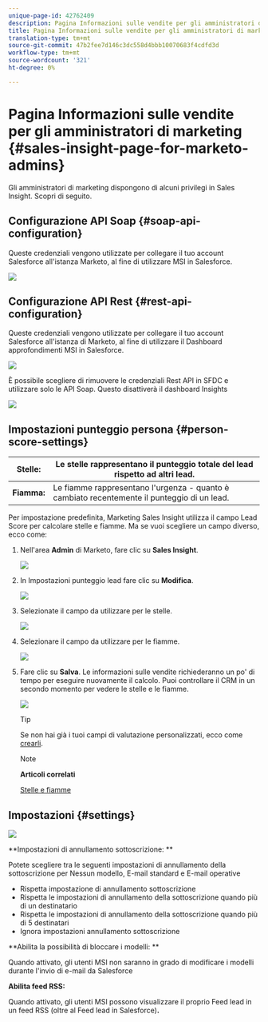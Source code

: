 ```yaml
---
unique-page-id: 42762409
description: Pagina Informazioni sulle vendite per gli amministratori di Marketo - Marketo Docs - Documentazione sui prodotti
title: Pagina Informazioni sulle vendite per gli amministratori di marketing
translation-type: tm+mt
source-git-commit: 47b2fee7d146c3dc558d4bbb10070683f4cdfd3d
workflow-type: tm+mt
source-wordcount: '321'
ht-degree: 0%

---
```



# Pagina Informazioni sulle vendite per gli amministratori di marketing {#sales-insight-page-for-marketo-admins}

Gli amministratori di marketing dispongono di alcuni privilegi in Sales Insight. Scopri di seguito.

## Configurazione API Soap {#soap-api-configuration}

Queste credenziali vengono utilizzate per collegare il tuo account Salesforce all&#39;istanza Marketo, al fine di utilizzare MSI in Salesforce.

![](assets/one-1.png)

## Configurazione API Rest {#rest-api-configuration}

Queste credenziali vengono utilizzate per collegare il tuo account Salesforce all&#39;istanza di Marketo, al fine di utilizzare il Dashboard approfondimenti MSI in Salesforce.

![](assets/two-1.png)

È possibile scegliere di rimuovere le credenziali Rest API in SFDC e utilizzare solo le API Soap. Questo disattiverà il dashboard Insights

![](assets/three-1.png)

## Impostazioni punteggio persona {#person-score-settings}

| **Stelle:** | Le stelle rappresentano il punteggio totale del lead rispetto ad altri lead. |
|---|---|
| **Fiamma:** | Le fiamme rappresentano l&#39;urgenza - quanto è cambiato recentemente il punteggio di un lead. |

Per impostazione predefinita, Marketing Sales Insight utilizza il campo Lead Score per calcolare stelle e fiamme. Ma se vuoi scegliere un campo diverso, ecco come:

1. Nell&#39;area **Admin** di Marketo, fare clic su **Sales Insight**.

   ![](assets/four.png)

1. In Impostazioni punteggio lead fare clic su **Modifica**.

   ![](assets/five.png)

1. Selezionate il campo da utilizzare per le stelle.

   ![](assets/six.png)

1. Selezionare il campo da utilizzare per le fiamme.

   ![](assets/seven.png)

1. Fare clic su **Salva**. Le informazioni sulle vendite richiederanno un po&#39; di tempo per eseguire nuovamente il calcolo. Puoi controllare il CRM in un secondo momento per vedere le stelle e le fiamme.

   ![](assets/eight.png)

   >[!TIP]
   >
   >Se non hai già i tuoi campi di valutazione personalizzati, ecco come [crearli](http://docs.marketo.com/x/3wMk).

   >[!NOTE]
   >
   >**Articoli correlati**
   >
   >
   >[Stelle e fiamme](http://docs.marketo.com/x/qgU6Ag)

## Impostazioni {#settings}

![](assets/nine.png)

**Impostazioni di annullamento sottoscrizione: **

Potete scegliere tra le seguenti impostazioni di annullamento della sottoscrizione per Nessun modello, E-mail standard e E-mail operative

* Rispetta impostazione di annullamento sottoscrizione
* Rispetta le impostazioni di annullamento della sottoscrizione quando più di un destinatario
* Rispetta le impostazioni di annullamento della sottoscrizione quando più di 5 destinatari
* Ignora impostazioni annullamento sottoscrizione

**Abilita la possibilità di bloccare i modelli: **

Quando attivato, gli utenti MSI non saranno in grado di modificare i modelli durante l&#39;invio di e-mail da Salesforce

**Abilita feed RSS:**

Quando attivato, gli utenti MSI possono visualizzare il proprio Feed lead in un feed RSS (oltre al Feed lead in Salesforce)**.**
